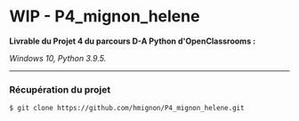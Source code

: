 # WIP - P4_mignon_helene
**Livrable du Projet 4 du parcours D-A Python d'OpenClassrooms :**

_Windows 10, Python 3.9.5._

----------------------------------------------
### Récupération du projet

    $ git clone https://github.com/hmignon/P4_mignon_helene.git